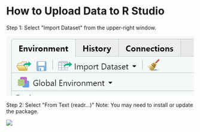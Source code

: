 # How to Upload Data to R Studio

Step 1: Select "Import Dataset" from the upper-right window. 

![](ImportData.png)

Step 2: Select "From Text (readr...)"  Note: You may need to install or update the package. 

![](ImportDataII.png)



